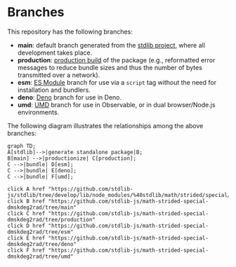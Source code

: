 <!--

@license Apache-2.0

Copyright (c) 2022 The Stdlib Authors.

Licensed under the Apache License, Version 2.0 (the "License");
you may not use this file except in compliance with the License.
You may obtain a copy of the License at

    http://www.apache.org/licenses/LICENSE-2.0

Unless required by applicable law or agreed to in writing, software
distributed under the License is distributed on an "AS IS" BASIS,
WITHOUT WARRANTIES OR CONDITIONS OF ANY KIND, either express or implied.
See the License for the specific language governing permissions and
limitations under the License.

-->

# Branches

This repository has the following branches:

-   **main**: default branch generated from the [stdlib project][stdlib-url], where all development takes place.
-   **production**: [production build][production-url] of the package (e.g., reformatted error messages to reduce bundle sizes and thus the number of bytes transmitted over a network).
-   **esm**: [ES Module][esm-url] branch for use via a `script` tag without the need for installation and bundlers.
-   **deno**: [Deno][deno-url] branch for use in Deno.
-   **umd**: [UMD][umd-url] branch for use in Observable, or in dual browser/Node.js environments.

The following diagram illustrates the relationships among the above branches:

```mermaid
graph TD;
A[stdlib]-->|generate standalone package|B;
B[main] -->|productionize| C[production];
C -->|bundle| D[esm];
C -->|bundle| E[deno];
C -->|bundle| F[umd];

click A href "https://github.com/stdlib-js/stdlib/tree/develop/lib/node_modules/%40stdlib/math/strided/special/dmskdeg2rad"
click B href "https://github.com/stdlib-js/math-strided-special-dmskdeg2rad/tree/main"
click C href "https://github.com/stdlib-js/math-strided-special-dmskdeg2rad/tree/production"
click D href "https://github.com/stdlib-js/math-strided-special-dmskdeg2rad/tree/esm"
click E href "https://github.com/stdlib-js/math-strided-special-dmskdeg2rad/tree/deno"
click F href "https://github.com/stdlib-js/math-strided-special-dmskdeg2rad/tree/umd"
```

[stdlib-url]: https://github.com/stdlib-js/stdlib/tree/develop/lib/node_modules/%40stdlib/math/strided/special/dmskdeg2rad
[production-url]: https://github.com/stdlib-js/math-strided-special-dmskdeg2rad/tree/production
[deno-url]: https://github.com/stdlib-js/math-strided-special-dmskdeg2rad/tree/deno
[umd-url]: https://github.com/stdlib-js/math-strided-special-dmskdeg2rad/tree/umd
[esm-url]: https://github.com/stdlib-js/math-strided-special-dmskdeg2rad/tree/esm